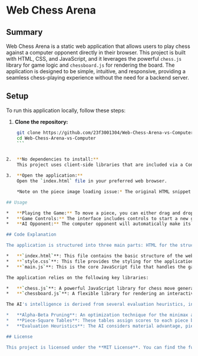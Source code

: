 # Web Chess Arena

## Summary

Web Chess Arena is a static web application that allows users to play chess against a computer opponent directly in their browser. This project is built with HTML, CSS, and JavaScript, and it leverages the powerful `chess.js` library for game logic and `chessboard.js` for rendering the board. The application is designed to be simple, intuitive, and responsive, providing a seamless chess-playing experience without the need for a backend server.

## Setup

To run this application locally, follow these steps:

1.  **Clone the repository:**
    
```bash
    git clone https://github.com/23f3001304/Web-Chess-Arena-vs-Computer.git
    cd Web-Chess-Arena-vs-Computer
    ```


2.  **No dependencies to install:**
    This project uses client-side libraries that are included via a Content Delivery Network (CDN), so there are no additional installation steps required.

3.  **Open the application:**
    Open the `index.html` file in your preferred web browser.

    *Note on the piece image loading issue:* The original HTML snippet had an incomplete URL for the chessboard stylesheet, which caused the piece images not to load. This has been corrected in the code to use the complete and correct CDN link for `chessboard-js`.

## Usage

*   **Playing the Game:** To move a piece, you can either drag and drop it to a valid square or click on the piece to see its legal moves and then click on the destination square.
*   **Game Controls:** The interface includes controls to start a new game, undo moves, and analyze the game.
*   **AI Opponent:** The computer opponent will automatically make its move after you have played your turn. The AI's strength is determined by a minimax search algorithm with alpha-beta pruning.

## Code Explanation

The application is structured into three main parts: HTML for the structure, CSS for styling, and JavaScript for the game's logic and interactivity.

*   **`index.html`**: This file contains the basic structure of the web page, including the chessboard container and user interface elements. It also includes the necessary CDN links for the `chess.js` and `chessboard.js` libraries.
*   **`style.css`**: This file provides the styling for the application, ensuring a clean and responsive layout.
*   **`main.js`**: This is the core JavaScript file that handles the game's logic. It initializes the chessboard using `chessboard.js` and manages the game state with `chess.js`. It also implements the AI opponent's logic, which is based on the minimax algorithm to calculate the best move.

The application relies on the following key libraries:

*   **`chess.js`**: A powerful JavaScript library for chess move generation, validation, and game state management.
*   **`chessboard.js`**: A flexible library for rendering an interactive and customizable chessboard.

The AI's intelligence is derived from several evaluation heuristics, including:

*   **Alpha-Beta Pruning**: An optimization technique for the minimax algorithm that reduces the number of nodes evaluated in the search tree.
*   **Piece-Square Tables**: These tables assign scores to each piece based on its position on the board, encouraging strategic placement.
*   **Evaluation Heuristics**: The AI considers material advantage, piece mobility, king safety, and pawn structure to evaluate board positions, as described in chess programming research.

## License

This project is licensed under the **MIT License**. You can find the full license text in the `LICENSE` file in the repository.